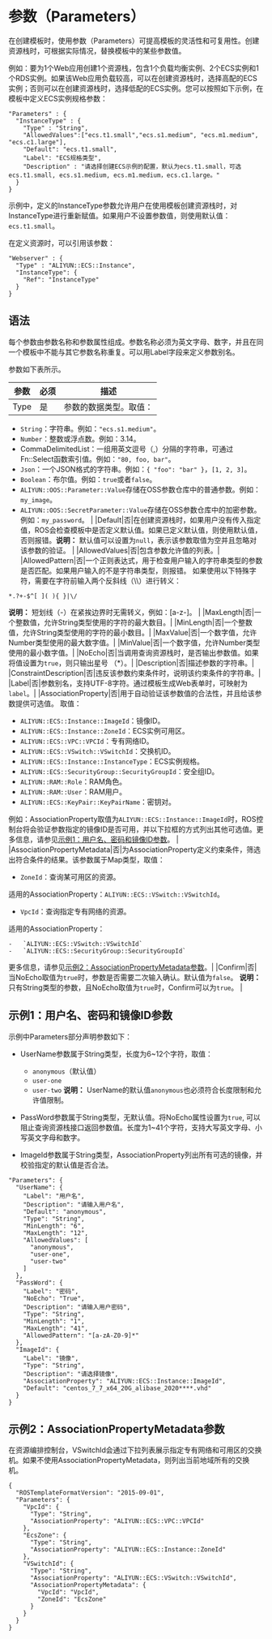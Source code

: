 # 参数（Parameters）

在创建模板时，使用参数（Parameters）可提高模板的灵活性和可复用性。创建资源栈时，可根据实际情况，替换模板中的某些参数值。

例如：要为1个Web应用创建1个资源栈，包含1个负载均衡实例、2个ECS实例和1个RDS实例。如果该Web应用负载较高，可以在创建资源栈时，选择高配的ECS实例；否则可以在创建资源栈时，选择低配的ECS实例。您可以按照如下示例，在模板中定义ECS实例规格参数：

```
"Parameters" : {
  "InstanceType" : {
    "Type" : "String",
    "AllowedValues":["ecs.t1.small","ecs.s1.medium", "ecs.m1.medium", "ecs.c1.large"],
    "Default": "ecs.t1.small",
    "Label": "ECS规格类型",
    "Description" : "请选择创建ECS示例的配置，默认为ecs.t1.small，可选ecs.t1.small, ecs.s1.medium, ecs.m1.medium，ecs.c1.large。"
  }
}
```

示例中，定义的InstanceType参数允许用户在使用模板创建资源栈时，对InstanceType进行重新赋值。如果用户不设置参数值，则使用默认值：`ecs.t1.small`。

在定义资源时，可以引用该参数：

```
"Webserver" : {
  "Type" : "ALIYUN::ECS::Instance",
  "InstanceType": {
    "Ref": "InstanceType"
  }
}
```

## 语法

每个参数由参数名称和参数属性组成。参数名称必须为英文字母、数字，并且在同一个模板中不能与其它参数名称重复。可以用Label字段来定义参数别名。

参数如下表所示。

|参数|必须|描述|
|--|--|--|
|Type|是|参数的数据类型。取值：

-   `String`：字符串。例如：`"ecs.s1.medium"`。
-   `Number`：整数或浮点数。例如：3.14。
-   CommaDelimitedList：一组用英文逗号（,）分隔的字符串，可通过Fn::Select函数索引值。例如：`"80, foo, bar"`。
-   `Json`：一个JSON格式的字符串。例如：`{ "foo": "bar" }`，`[1, 2, 3]`。
-   `Boolean`：布尔值。例如：`true`或者`false`。
-   `ALIYUN::OOS::Parameter::Value`存储在OSS参数仓库中的普通参数。例如：`my_image`。
-   `ALIYUN::OOS::SecretParameter::Value`存储在OSS参数仓库中的加密参数。例如：`my_password`。 |
|Default|否|在创建资源栈时，如果用户没有传入指定值，ROS会检查模板中是否定义默认值。如果已定义默认值，则使用默认值，否则报错。**说明：** 默认值可以设置为`null`，表示该参数取值为空并且忽略对该参数的验证。 |
|AllowedValues|否|包含参数允许值的列表。|
|AllowedPattern|否|一个正则表达式，用于检查用户输入的字符串类型的参数是否匹配。如果用户输入的不是字符串类型，则报错。 如果使用以下特殊字符，需要在字符前输入两个反斜线（\\\\）进行转义：

```
*.?+-$^[ ]( ){ }|\/
```

**说明：** 短划线（-）在紧挨边界时无需转义，例如：\[a-z-\]。 |
|MaxLength|否|一个整数值，允许String类型使用的字符的最大数目。|
|MinLength|否|一个整数值，允许String类型使用的字符的最小数目。|
|MaxValue|否|一个数字值，允许Number类型使用的最大数字值。|
|MinValue|否|一个数字值，允许Number类型使用的最小数字值。|
|NoEcho|否|当调用查询资源栈时，是否输出参数值。如果将值设置为`true`，则只输出星号 （\*）。|
|Description|否|描述参数的字符串。|
|ConstraintDescription|否|违反该参数约束条件时，说明该约束条件的字符串。|
|Label|否|参数别名，支持UTF-8字符。通过模板生成Web表单时，可映射为`label`。|
|AssociationProperty|否|用于自动验证该参数值的合法性，并且给该参数提供可选值。 取值：

-   `ALIYUN::ECS::Instance::ImageId`：镜像ID。
-   `ALIYUN::ECS::Instance::ZoneId`：ECS实例可用区。
-   `ALIYUN::ECS::VPC::VPCId`：专有网络ID。
-   `ALIYUN::ECS::VSwitch::VSwitchId`：交换机ID。
-   `ALIYUN::ECS::Instance::InstanceType`：ECS实例规格。
-   `ALIYUN::ECS::SecurityGroup::SecurityGroupId`：安全组ID。
-   `ALIYUN::RAM::Role`：RAM角色。
-   `ALIYUN::RAM::User`：RAM用户。
-   `ALIYUN::ECS::KeyPair::KeyPairName`：密钥对。

例如：AssociationProperty取值为`ALIYUN::ECS::Instance::ImageId`时，ROS控制台将会验证参数指定的镜像ID是否可用，并以下拉框的方式列出其他可选值。更多信息，请参见[示例1：用户名、密码和镜像ID参数](#section_i5w_x3v_kfb)。 |
|AssociationPropertyMetadata|否|为AssociationProperty定义约束条件，筛选出符合条件的结果。该参数属于Map类型，取值：

-   `ZoneId`：查询某可用区的资源。

适用的AssociationProperty：`ALIYUN::ECS::VSwitch::VSwitchId`。

-   `VpcId`：查询指定专有网络的资源。

适用的AssociationProperty：

    -   `ALIYUN::ECS::VSwitch::VSwitchId`
    -   `ALIYUN::ECS::SecurityGroup::SecurityGroupId`

更多信息，请参见[示例2：AssociationPropertyMetadata参数](#section_dbf_br8_mh1)。|
|Confirm|否|当NoEcho取值为`true`时，参数是否需要二次输入确认。默认值为`false`。 **说明：** 只有String类型的参数，且NoEcho取值为`true`时，Confirm可以为`true`。 |

## 示例1：用户名、密码和镜像ID参数

示例中Parameters部分声明参数如下：

-   UserName参数属于String类型，长度为6~12个字符，取值：

    -   `anonymous`（默认值）
    -   `user-one`
    -   `user-two`
    **说明：** UserName的默认值`anonymous`也必须符合长度限制和允许值限制。

-   PassWord参数属于String类型，无默认值。将NoEcho属性设置为`true`, 可以阻止查询资源栈接口返回参数值。长度为1~41个字符，支持大写英文字母、小写英文字母和数字。
-   ImageId参数属于String类型，AssociationProperty列出所有可选的镜像，并校验指定的默认值是否合法。

```
"Parameters": {
  "UserName": {
    "Label": "用户名",
    "Description": "请输入用户名",
    "Default": "anonymous",
    "Type": "String",
    "MinLength": "6",
    "MaxLength": "12",
    "AllowedValues": [
      "anonymous",
      "user-one",
      "user-two"
    ]
  },
  "PassWord": {
    "Label": "密码",
    "NoEcho": "True",
    "Description": "请输入用户密码",
    "Type": "String",
    "MinLength": "1",
    "MaxLength": "41",
    "AllowedPattern": "[a-zA-Z0-9]*"
  },
  "ImageId": {
    "Label": "镜像",
    "Type": "String",
    "Description": "请选择镜像",
    "AssociationProperty": "ALIYUN::ECS::Instance::ImageId",
    "Default": "centos_7_7_x64_20G_alibase_2020****.vhd"
  }
}
```

## 示例2：AssociationPropertyMetadata参数

在资源编排控制台，VSwitchId会通过下拉列表展示指定专有网络和可用区的交换机。如果不使用AssociationPropertyMetadata，则列出当前地域所有的交换机。

```
{
  "ROSTemplateFormatVersion": "2015-09-01",
  "Parameters": {
    "VpcId": {
      "Type": "String",
      "AssociationProperty": "ALIYUN::ECS::VPC::VPCId"
    },
    "EcsZone": {
      "Type": "String",
      "AssociationProperty": "ALIYUN::ECS::Instance::ZoneId"
    },
    "VSwitchId": {
      "Type": "String",
      "AssociationProperty": "ALIYUN::ECS::VSwitch::VSwitchId",
      "AssociationPropertyMetadata": {
        "VpcId": "VpcId",
        "ZoneId": "EcsZone"
      }
    }
  }
}
```

